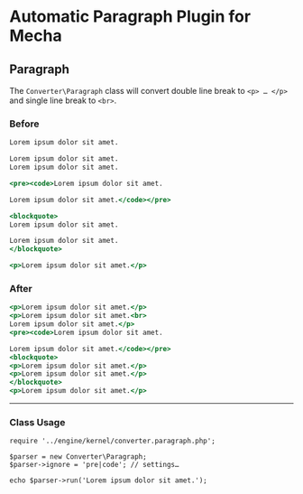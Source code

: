 Automatic Paragraph Plugin for Mecha
====================================

Paragraph
---------

The `Converter\Paragraph` class will convert double line break to `<p> … </p>` and single line break to `<br>`.

### Before

~~~ .html
Lorem ipsum dolor sit amet.

Lorem ipsum dolor sit amet.
Lorem ipsum dolor sit amet.

<pre><code>Lorem ipsum dolor sit amet.

Lorem ipsum dolor sit amet.</code></pre>

<blockquote>
Lorem ipsum dolor sit amet.

Lorem ipsum dolor sit amet.
</blockquote>

<p>Lorem ipsum dolor sit amet.</p>
~~~

### After

~~~ .html
<p>Lorem ipsum dolor sit amet.</p>
<p>Lorem ipsum dolor sit amet.<br>
Lorem ipsum dolor sit amet.</p>
<pre><code>Lorem ipsum dolor sit amet.

Lorem ipsum dolor sit amet.</code></pre>
<blockquote>
<p>Lorem ipsum dolor sit amet.</p>
<p>Lorem ipsum dolor sit amet.</p>
</blockquote>
<p>Lorem ipsum dolor sit amet.</p>
~~~

---

### Class Usage

~~~ .php
require '../engine/kernel/converter.paragraph.php';

$parser = new Converter\Paragraph;
$parser->ignore = 'pre|code'; // settings…

echo $parser->run('Lorem ipsum dolor sit amet.');
~~~